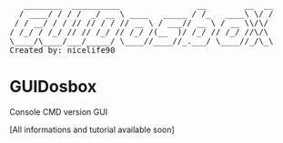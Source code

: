 ﻿<pre>
   ________  __________                __        __  __    
  / ____/ / / /  _/ __ \ ____   _____ / /_   ____\ \/ /
 / / __/ / / // // / / // __ \ / ___// __ \ / __ \\/\/ 
/ /_/ / /_/ // // /_/ // /_/ /(__  )/ /_/ // /_/ //\/\ 
\____/\____/___/_____/ \____//____//_.___/ \____//_/\_\                                                     
Created by: nicelife90                                          
</pre>

GUIDosbox
=========
Console CMD version GUI

[All informations and tutorial available soon]


